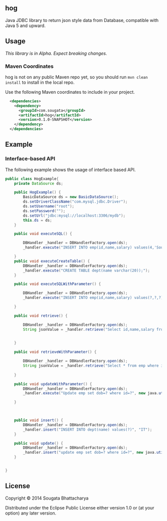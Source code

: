 ## hog

Java JDBC library to return json style data from Database, compatible with Java 5 and upward.

## Usage

_This library is in Alpha. Expect breaking changes._

### Maven Coordinates

hog is not on any public Maven repo yet, so you should run `mvn clean install` to install in the local repo.

Use the following Maven coordinates to include in your project.

```xml
  <dependencies>
    <dependency>
      <groupId>com.sougata</groupId>
      <artifactId>hog</artifactId>
      <version>0.1.0-SNAPSHOT</version>
    </dependency>
  </dependencies>
```

## Example
### Interface-based API

The following example shows the usage of interface based API.

```java
public class HogExample{
    private DataSource ds;

    public HogExample() {
        BasicDataSource ds = new BasicDataSource();
        ds.setDriverClassName("com.mysql.jdbc.Driver");
        ds.setUsername("root");
        ds.setPassword("");
        ds.setUrl("jdbc:mysql://localhost:3306/mydb");
        this.ds = ds;
    }

    public void executeSQL() {

        DBHandler _handler = DBHandlerFactory.open(ds);
        _handler.execute("INSERT INTO emp(id,name,salary) values(4,'Sougata',300)");

    }
    public void executeCreateTable() {
        DBHandler _handler = DBHandlerFactory.open(ds);
        _handler.execute("CREATE TABLE dept(name varchar(20));");
    }

    public void executeSQLWithParameter() {

        DBHandler _handler = DBHandlerFactory.open(ds);
        _handler.execute("INSERT INTO emp(id,name,salary) values(?,?,?)", new Integer(5), "Sougata", new Integer(340));

    }

    public void retrieve() {

        DBHandler _handler = DBHandlerFactory.open(ds);
        String jsonValue = _handler.retrieve("Select id,name,salary from emp");
        

    }

    public void retrieveWithParameter() {

        DBHandler _handler = DBHandlerFactory.open(ds);
        String jsonValue = _handler.retrieve("Select * from emp where id=?", new Integer(1));
        
    }

    public void updateWithParameter() {
        DBHandler _handler = DBHandlerFactory.open(ds);
        _handler.execute("Update emp set dob=? where id=?", new java.util.Date(), new Integer(1));

    }

    

    public void insert() {
        DBHandler _handler = DBHandlerFactory.open(ds);
        _handler.insert("INSERT INTO dept(name) values(?)", "IT");
    }

    public void update() {
        DBHandler _handler = DBHandlerFactory.open(ds);
        _handler.insert("update emp set dob=? where id=?", new java.util.Date(), new Integer(2));
    }


}


```

## License

Copyright © 2014 Sougata Bhattacharya

Distributed under the Eclipse Public License either version 1.0 or (at
your option) any later version.
